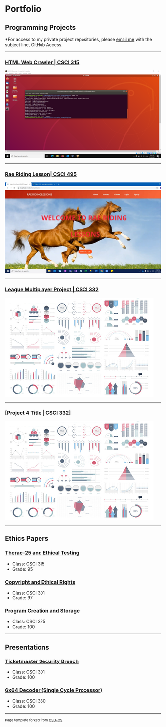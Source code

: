 Portfolio
=========

Programming Projects
--------------------

*For access to my private project repositories, please [email me](mailto:say@csustudent.net?subject=GitHub%20Access) with the subject line, GitHub Access.

---
### [HTML Web Crawler | CSCI 315](project1)

![Project 1 Thumbnail Name](images/HTML.png)

---
### [Rae Riding Lesson| CSCI 495](project2)

![Project 2 Thumbnail Name](images/Rae1.png)

---
### [League Multiplayer Project | CSCI 332](https://github.com/yeungs2019/League)

![Project 3 Thumbnail Name](images/dummy_thumbnail.jpg)

---
### [Project 4 Title | CSCI 332]

![Project 4 Thumbnail Name](images/dummy_thumbnail.jpg)

---

Ethics Papers
-------------

### [Therac-25 and Ethical Testing](/pdf/ethics.pdf)

-   Class: CSCI 315 
-   Grade: 95

### [Copyright and Ethical Rights](/pdf/EthicsPaper-converted.pdf)
-   Class: CSCI 301 
-   Grade: 97

### [Program Creation and Storage](/pdf/EthicPaper.pdf)

-   Class: CSCI 325
-   Grade: 100

---

Presentations
-------------

### [Ticketmaster Security Breach](/pdf/Sec.pdf)

- Class: CSCI 301
- Grade: 100


### [6x64 Decoder (Single Cycle Processor)](/pdf/6x64decoder.pdf)

- Class: CSCI 330
- Grade: 100

---

<p style="font-size:11px">Page template forked from <a href="https://github.com/csu-cs/csci-portfolio">CSU-CS</a></p>
<!-- Remove above link if you don't want to attributive -->
